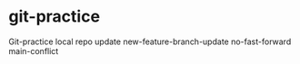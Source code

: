 # git-practice
Git-practice
local repo update
new-feature-branch-update
no-fast-forward
main-conflict